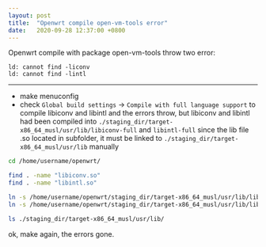 ```yaml
---
layout: post
title:  "Openwrt compile open-vm-tools error"
date:   2020-09-28 12:37:00 +0800
---
```


Openwrt compile with package open-vm-tools throw two error:
```
ld: cannot find -liconv
ld: cannot find -lintl
```
---
* make menuconfig
* check `Global build settings` -> `Compile with full language support` to compile libiconv and libintl
and the errors throw,
but libiconv and libintl had been compiled into `./staging_dir/target-x86_64_musl/usr/lib/libiconv-full` and `libintl-full`
since the lib file .so located in subfolder, it must be linked to `./staging_dir/target-x86_64_musl/usr/lib` manually
```bash
cd /home/username/openwrt/

find . -name "libiconv.so"
find . -name "libintl.so"

ln -s /home/username/openwrt/staging_dir/target-x86_64_musl/usr/lib/libiconv-full/lib/libiconv.so ./staging_dir/target-x86_64_musl/usr/lib/libiconv.so
ln -s /home/username/openwrt/staging_dir/target-x86_64_musl/usr/lib/libintl-full/lib/libintl.so ./staging_dir/target-x86_64_musl/usr/lib/libintl.so

ls ./staging_dir/target-x86_64_musl/usr/lib/
```
ok, make again, the errors gone.
